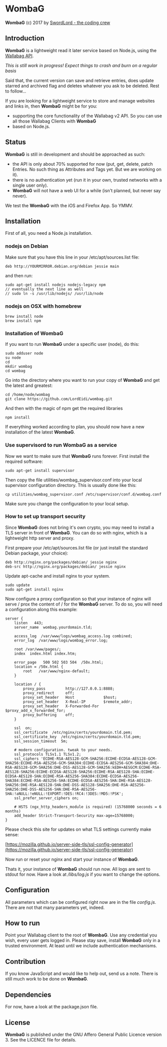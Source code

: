 WombaG
======

**WombaG** (c) 2017 by [SwordLord - the coding crew](https://www.swordlord.com/)

## Introduction ##

**WombaG** is a lightweight read it later service based on Node.js, using the [Wallabag API](https://v2.wallabag.org/api/doc).

_This is still work in progress! Expect things to crash and burn on a regular basis_

Said that, the current version can save and retrieve entries, does update starred and archived flag and deletes whatever you ask to be deleted. Rest to follow...

If you are looking for a lightweight service to store and manage websites and links in, then **WombaG** might be for you:

- supporting the core functionality of the Wallabag v2 API. So you can use all those Wallabag Clients with **WombaG**
- based on Node.js.

## Status ##

**WombaG** is still in development and should be approached as such:

- the API is only about 70% supported for now (put, get, delete, patch Entries. No such thing as Attributes and Tags yet. But we are working on it).
- there is no authentication yet (run it in your own, trusted networks with a single user only).
- **WombaG** will not have a web UI for a while (isn't planned, but never say never).

We test the **WombaG** with the iOS and Firefox App. So YMMV.

## Installation ##

First of all, you need a Node.js installation.

### nodejs on Debian ###

Make sure that you have this line in your /etc/apt/sources.list file:

    deb http://YOURMIRROR.debian.org/debian jessie main

and then run:

    sudo apt-get install nodejs nodejs-legacy npm
    // eventually the next line as well
    // sudo ln -s /usr/lib/nodejs/ /usr/lib/node

### nodejs on OSX with homebrew ###

    brew install node
    brew install npm

### Installation of **WombaG** ###

If you want to run **WombaG** under a specific user (node), do this:

    sudo adduser node
    su node
    cd
    mkdir wombag
    cd wombag

Go into the directory where you want to run your copy of **WombaG** and get the latest and greatest:

    cd /home/node/wombag
    git clone https://github.com/LordEidi/wombag.git

And then with the magic of npm get the required libraries

    npm install

If everything worked according to plan, you should now have a new installation of the latest **WombaG**.

### Use supervisord to run **WombaG** as a service ###

Now we want to make sure that **WombaG** runs forever. First install the required software:

    sudo apt-get install supervisor

Then copy the file utilities/wombag_supervisor.conf into your local supervisor configuration directory. This is usually done like this:
 
    cp utilities/wombag_supervisor.conf /etc/supervisor/conf.d/wombag.conf 
    
Make sure you change the configuration to your local setup.

### How to set up transport security ###

Since **WombaG** does not bring it's own crypto, you may need to install a TLS server in front of **WombaG**. You can do so
with nginx, which is a lightweight http server and proxy.

First prepare your /etc/apt/sources.list file (or just install the standard Debian package, your choice):

    deb http://nginx.org/packages/debian/ jessie nginx
    deb-src http://nginx.org/packages/debian/ jessie nginx

Update apt-cache and install nginx to your system.

    sudo update
    sudo apt-get install nginx

Now configure a proxy configuration so that your instance of nginx will serve / prox the content of / for the
**WombaG** server. To do so, you will need a configuration along this example:

    server {
        listen   443;
        server_name  wombag.yourdomain.tld;

        access_log  /var/www/logs/wombag_access.log combined;
        error_log  /var/www/logs/wombag_error.log;

        root /var/www/pages/;
        index  index.html index.htm;

        error_page   500 502 503 504  /50x.html;
        location = /50x.html {
            root   /var/www/nginx-default;
        }

        location / {
            proxy_pass         http://127.0.0.1:8888;
            proxy_redirect     off;
            proxy_set_header   Host             $host;
            proxy_set_header   X-Real-IP        $remote_addr;
            proxy_set_header   X-Forwarded-For  $proxy_add_x_forwarded_for;
            proxy_buffering    off;
        }

        ssl  on;
        ssl_certificate  /etc/nginx/certs/yourdomain.tld.pem;
        ssl_certificate_key  /etc/nginx/certs/yourdomain.tld.pem;
        ssl_session_timeout  5m;

        # modern configuration. tweak to your needs.
        ssl_protocols TLSv1.1 TLSv1.2;
        ssl_ciphers 'ECDHE-RSA-AES128-GCM-SHA256:ECDHE-ECDSA-AES128-GCM-SHA256:ECDHE-RSA-AES256-GCM-SHA384:ECDHE-ECDSA-AES256-GCM-SHA384:DHE-RSA-AES128-GCM-SHA256:DHE-DSS-AES128-GCM-SHA256:kEDH+AESGCM:ECDHE-RSA-AES128-SHA256:ECDHE-ECDSA-AES128-SHA256:ECDHE-RSA-AES128-SHA:ECDHE-ECDSA-AES128-SHA:ECDHE-RSA-AES256-SHA384:ECDHE-ECDSA-AES256-SHA384:ECDHE-RSA-AES256-SHA:ECDHE-ECDSA-AES256-SHA:DHE-RSA-AES128-SHA256:DHE-RSA-AES128-SHA:DHE-DSS-AES128-SHA256:DHE-RSA-AES256-SHA256:DHE-DSS-AES256-SHA:DHE-RSA-AES256-SHA:!aNULL:!eNULL:!EXPORT:!DES:!RC4:!3DES:!MD5:!PSK';
        ssl_prefer_server_ciphers on;
    
        # HSTS (ngx_http_headers_module is required) (15768000 seconds = 6 months)
        add_header Strict-Transport-Security max-age=15768000;
    }

Please check this site for updates on what TLS settings currently make sense:

[https://mozilla.github.io/server-side-tls/ssl-config-generator](https://mozilla.github.io/server-side-tls/ssl-config-generator)

Now run or reset your nginx and start your instance of **WombaG**.

Thats it, your instance of **WombaG** should run now. All logs are sent to stdout for now. Have a look at */libs/log.js* if you want to change the options.

## Configuration ##

All parameters which can be configured right now are in the file *config.js*. There are not that many parameters yet, indeed.

## How to run ##

Point your Wallabag client to the root of **WombaG**. Use any credential you wish, every user gets logged in. Please stay save, install **WombaG** only in a trusted environment. At least until we include authentication mechanisms.

## Contribution ##

If you know JavaScript and would like to help out, send us a note. There is still much work to be done on **WombaG**.

## Dependencies ##

For now, have a look at the package.json file.


## License ##

**WombaG** is published under the GNU Affero General Public Licence version 3. See the LICENCE file for details.